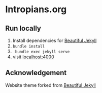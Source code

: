 # Intropians.org


## Run locally

1. Install dependencies for [Beautiful Jekyll](README_forked.md)
2. `bundle install`
3. ` bundle exec jekyll serve`
4. visit [localhost:4000](http://127.0.0.1:4000)



## Acknowledgement 

Website theme forked from [Beautiful Jekyll](README_forked.md)




